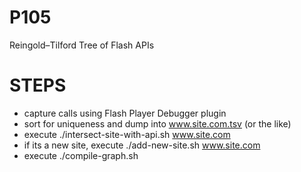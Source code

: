 P105
====

Reingold–Tilford Tree of Flash APIs

STEPS
=====
- capture calls using Flash Player Debugger plugin
- sort for uniqueness and dump into www.site.com.tsv (or the like)
- execute ./intersect-site-with-api.sh www.site.com
- if its a new site, execute ./add-new-site.sh www.site.com
- execute ./compile-graph.sh
